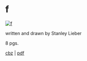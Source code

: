 f
=

[![f](http://img.stanleylieber.com/src/19427/img/1512694517.png)](https://archive.org/details/Flames.gifWinterOfArtifice)

written and drawn by Stanley Lieber

8 pgs.

[cbz](http://massivefictions.com/f/cbz/f.cbz) |
[pdf](http://massivefictions.com/f/pdf/f.pdf)

